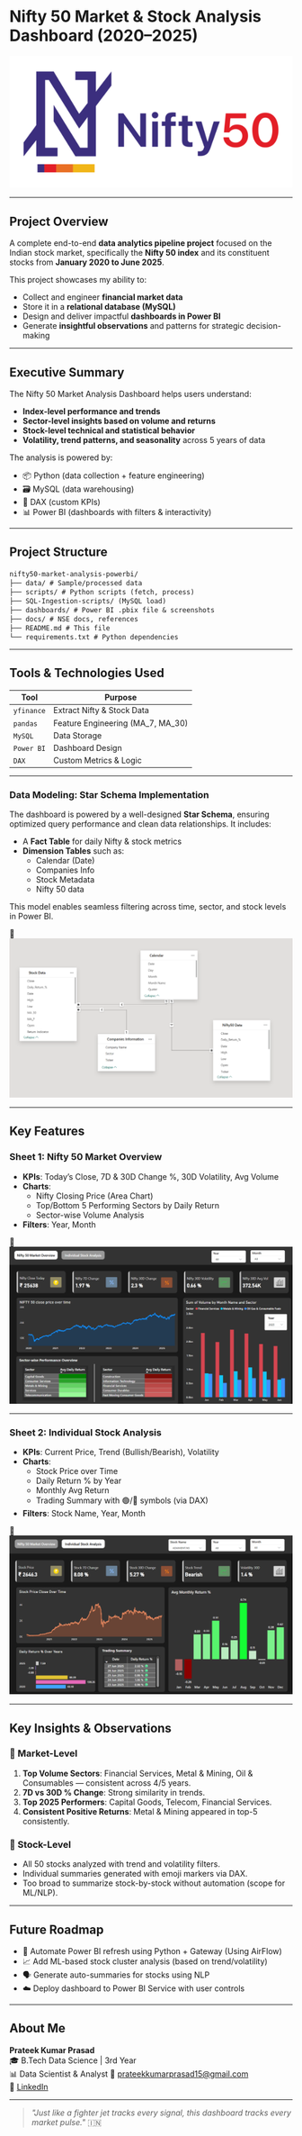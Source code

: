 # Nifty 50 Market & Stock Analysis Dashboard (2020–2025)

![Nifty Dashboard](dashboard/screenshorts/nifty50-logo.png)

---

## Project Overview

A complete end-to-end **data analytics pipeline project** focused on the Indian stock market, specifically the **Nifty 50 index** and its constituent stocks from **January 2020 to June 2025**.

This project showcases my ability to:

- Collect and engineer **financial market data**
- Store it in a **relational database (MySQL)**
- Design and deliver impactful **dashboards in Power BI**
- Generate **insightful observations** and patterns for strategic decision-making

---

## Executive Summary

The Nifty 50 Market Analysis Dashboard helps users understand:

- **Index-level performance and trends**
- **Sector-level insights based on volume and returns**
- **Stock-level technical and statistical behavior**
- **Volatility, trend patterns, and seasonality** across 5 years of data

The analysis is powered by:

- 📦 Python (data collection + feature engineering)
- 🗃️ MySQL (data warehousing)
- 🧠 DAX (custom KPIs)
- 📊 Power BI (dashboards with filters & interactivity)

---

## Project Structure

```
nifty50-market-analysis-powerbi/
├── data/ # Sample/processed data
├── scripts/ # Python scripts (fetch, process)
├── SQL-Ingestion-scripts/ (MySQL load)
├── dashboards/ # Power BI .pbix file & screenshots
├── docs/ # NSE docs, references
├── README.md # This file
└── requirements.txt # Python dependencies
```
---

## Tools & Technologies Used

| Tool        | Purpose                          |
|-------------|----------------------------------|
| `yfinance`  | Extract Nifty & Stock Data       |
| `pandas`    | Feature Engineering (MA_7, MA_30)|
| `MySQL`     | Data Storage                     |
| `Power BI`  | Dashboard Design                 |
| `DAX`       | Custom Metrics & Logic           |

---

### Data Modeling: Star Schema Implementation

The dashboard is powered by a well-designed **Star Schema**, ensuring optimized query performance and clean data relationships. It includes:

- A **Fact Table** for daily Nifty & stock metrics
- **Dimension Tables** such as:
  - Calendar (Date)
  - Companies Info
  - Stock Metadata
  - Nifty 50 data

This model enables seamless filtering across time, sector, and stock levels in Power BI.

📸 ![Star Schema Diagram](dashboard/screenshorts/schema.png)


---

## Key Features

### Sheet 1: Nifty 50 Market Overview

- **KPIs**: Today’s Close, 7D & 30D Change %, 30D Volatility, Avg Volume
- **Charts**:
  - Nifty Closing Price (Area Chart)
  - Top/Bottom 5 Performing Sectors by Daily Return
  - Sector-wise Volume Analysis
- **Filters**: Year, Month

📸 ![Nifty Overview](dashboard/screenshorts/sheet-1.png)

---

### Sheet 2: Individual Stock Analysis

- **KPIs**: Current Price, Trend (Bullish/Bearish), Volatility
- **Charts**:
  - Stock Price over Time
  - Daily Return % by Year
  - Monthly Avg Return
  - Trading Summary with 🟢/🔴 symbols (via DAX)
- **Filters**: Stock Name, Year, Month

📸 ![Stock Dashboard](dashboard/screenshorts/sheet-2.png)

---

## Key Insights & Observations

### 📌 Market-Level
1. **Top Volume Sectors**: Financial Services, Metal & Mining, Oil & Consumables — consistent across 4/5 years.
2. **7D vs 30D % Change**: Strong similarity in trends.
3. **Top 2025 Performers**: Capital Goods, Telecom, Financial Services.
4. **Consistent Positive Returns**: Metal & Mining appeared in top-5 consistently.

### 📌 Stock-Level
- All 50 stocks analyzed with trend and volatility filters.
- Individual summaries generated with emoji markers via DAX.
- Too broad to summarize stock-by-stock without automation (scope for ML/NLP).

---

## Future Roadmap

- 🔁 Automate Power BI refresh using Python + Gateway (Using AirFlow)
- 📈 Add ML-based stock cluster analysis (based on trend/volatility)
- 🗣️ Generate auto-summaries for stocks using NLP
- ☁️ Deploy dashboard to Power BI Service with user controls

---

## About Me

**Prateek Kumar Prasad**  
🎓 B.Tech Data Science | 3rd Year  
📊 Data Scientist & Analyst
📧 prateekkumarprasad15@gmail.com  
🔗 [LinkedIn](https://www.linkedin.com/in/prateekkp/)

---

> *"Just like a fighter jet tracks every signal, this dashboard tracks every market pulse."* 🇮🇳
